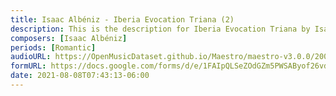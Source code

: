 ```yaml
---
title: Isaac Albéniz - Iberia Evocation Triana (2)
description: This is the description for Iberia Evocation Triana by Isaac Albéniz
composers: [Isaac Albéniz]
periods: [Romantic]
audioURL: https://OpenMusicDataset.github.io/Maestro/maestro-v3.0.0/2004/MIDI-Unprocessed_XP_04_R1_2004_03-05_ORIG_MID--AUDIO_04_R1_2004_05_Track05_wav.midi
formURL: https://docs.google.com/forms/d/e/1FAIpQLSeZOdGZm5PWSAByof26vdO-iy3GqLlgDh9EIRj9SYc9u2rp6A/viewform
date: 2021-08-08T07:43:13-06:00
---
```

